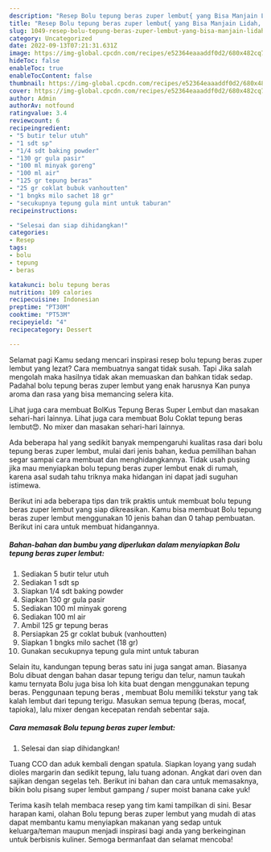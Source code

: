 ```yaml
---
description: "Resep Bolu tepung beras zuper lembut{ yang Bisa Manjain Lidah,  Menu Buat lebaran"
title: "Resep Bolu tepung beras zuper lembut{ yang Bisa Manjain Lidah,  Menu Buat lebaran"
slug: 1049-resep-bolu-tepung-beras-zuper-lembut-yang-bisa-manjain-lidah-menu-buat-lebaran
category: Uncategorized
date: 2022-09-13T07:21:31.631Z
image: https://img-global.cpcdn.com/recipes/e52364eaaaddf0d2/680x482cq70/bolu-tepung-beras-zuper-lembut-foto-resep-utama.jpg
hideToc: false
enableToc: true
enableTocContent: false
thumbnail: https://img-global.cpcdn.com/recipes/e52364eaaaddf0d2/680x482cq70/bolu-tepung-beras-zuper-lembut-foto-resep-utama.jpg
cover: https://img-global.cpcdn.com/recipes/e52364eaaaddf0d2/680x482cq70/bolu-tepung-beras-zuper-lembut-foto-resep-utama.jpg
author: Admin
authorAv: notfound
ratingvalue: 3.4
reviewcount: 6
recipeingredient:
- "5 butir telur utuh"
- "1 sdt sp"
- "1/4 sdt baking powder"
- "130 gr gula pasir"
- "100 ml minyak goreng"
- "100 ml air"
- "125 gr tepung beras"
- "25 gr coklat bubuk vanhoutten"
- "1 bngks milo sachet 18 gr"
- "secukupnya tepung gula mint untuk taburan"
recipeinstructions:

- "Selesai dan siap dihidangkan!"
categories:
- Resep
tags:
- bolu
- tepung
- beras

katakunci: bolu tepung beras 
nutrition: 109 calories
recipecuisine: Indonesian
preptime: "PT30M"
cooktime: "PT53M"
recipeyield: "4"
recipecategory: Dessert

---
```



Selamat pagi Kamu sedang mencari inspirasi resep bolu tepung beras zuper lembut yang lezat? Cara membuatnya sangat tidak susah. Tapi Jika salah mengolah maka hasilnya tidak akan memuaskan dan bahkan tidak sedap. Padahal bolu tepung beras zuper lembut yang enak harusnya Kan punya aroma dan rasa yang bisa memancing selera kita.


Lihat juga cara membuat BolKus Tepung Beras Super Lembut dan masakan sehari-hari lainnya. Lihat juga cara membuat Bolu Coklat tepung beras lembut😍. No mixer dan masakan sehari-hari lainnya.

Ada beberapa hal yang sedikit banyak mempengaruhi kualitas rasa dari bolu tepung beras zuper lembut, mulai dari jenis bahan, kedua pemilihan bahan segar sampai cara membuat dan menghidangkannya. Tidak usah pusing jika mau menyiapkan bolu tepung beras zuper lembut enak di rumah, karena asal sudah tahu triknya maka hidangan ini dapat jadi suguhan istimewa.


Berikut ini ada beberapa tips dan trik praktis untuk membuat bolu tepung beras zuper lembut yang siap dikreasikan. Kamu bisa membuat Bolu tepung beras zuper lembut menggunakan 10 jenis bahan dan 0 tahap pembuatan. Berikut ini cara untuk membuat hidangannya.

<!--inarticleads1-->

##### Bahan-bahan dan bumbu yang diperlukan dalam menyiapkan Bolu tepung beras zuper lembut:

1. Sediakan 5 butir telur utuh
1. Sediakan 1 sdt sp
1. Siapkan 1/4 sdt baking powder
1. Siapkan 130 gr gula pasir
1. Sediakan 100 ml minyak goreng
1. Sediakan 100 ml air
1. Ambil 125 gr tepung beras
1. Persiapkan 25 gr coklat bubuk (vanhoutten)
1. Siapkan 1 bngks milo sachet (18 gr)
1. Gunakan secukupnya tepung gula mint untuk taburan


Selain itu, kandungan tepung beras satu ini juga sangat aman. Biasanya Bolu dibuat dengan bahan dasar tepung terigu dan telur, namun taukah kamu ternyata Bolu juga bisa loh kita buat dengan menggunakan tepung beras. Penggunaan tepung beras , membuat Bolu memiliki tekstur yang tak kalah lembut dari tepung terigu. Masukan semua tepung (beras, mocaf, tapioka), lalu mixer dengan kecepatan rendah sebentar saja. 

<!--inarticleads2-->

##### Cara memasak Bolu tepung beras zuper lembut:


1. Selesai dan siap dihidangkan!

Tuang CCO dan aduk kembali dengan spatula. Siapkan loyang yang sudah dioles margarin dan sedikit tepung, lalu tuang adonan. Angkat dari oven dan sajikan dengan segelas teh. Berikut ini bahan dan cara untuk memasaknya, bikin bolu pisang super lembut gampang / super moist banana cake yuk! 

Terima kasih telah membaca resep yang tim kami tampilkan di sini. Besar harapan kami, olahan Bolu tepung beras zuper lembut yang mudah di atas dapat membantu kamu menyiapkan makanan yang sedap untuk keluarga/teman maupun menjadi inspirasi bagi anda yang berkeinginan untuk berbisnis kuliner. Semoga bermanfaat dan selamat mencoba!
